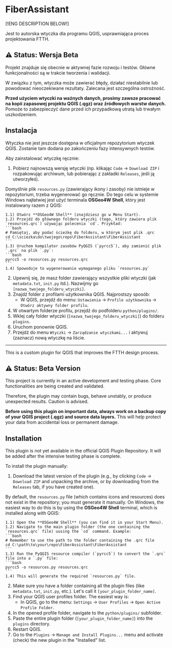 # FiberAssistant

[!ENG DESCRIPTION BELOW!]

Jest to autorska wtyczka dla programu QGIS, usprawniająca proces projektowania FTTH.

## :warning: Status: Wersja Beta

Projekt znajduje się obecnie w aktywnej fazie rozwoju i testów. Główne funkcjonalności są w trakcie tworzenia i walidacji.

W związku z tym, wtyczka może zawierać błędy, działać niestabilnie lub powodować nieoczekiwane rezultaty. Zalecana jest szczególna ostrożność.

**Przed użyciem wtyczki na ważnych danych, prosimy zawsze pracować na kopii zapasowej projektu QGIS (.qgz) oraz źródłowych warstw danych.** Pomoże to zabezpieczyć dane przed ich przypadkową utratą lub trwałym uszkodzeniem.

## Instalacja

Wtyczka nie jest jeszcze dostępna w oficjalnym repozytorium wtyczek QGIS. Zostanie tam dodana po zakończeniu fazy intensywnych testów.

Aby zainstalować wtyczkę ręcznie:

1.  Pobierz najnowszą wersję wtyczki (np. klikając `Code` -> `Download ZIP` i rozpakowując archiwum, lub pobierając z zakładki `Releases`, jeśli ją utworzyłeś).

Domyślnie plik `resources.py` (zawierający ikony i zasoby) nie istnieje w repozytorium, trzeba wygenerować go ręcznie. Do tego celu w systemie Windows najłatwiej jest użyć terminala **OSGeo4W Shell**, który jest instalowany razem z QGIS:

    1.1) Otwórz **OSGeo4W Shell** (znajdziesz go w Menu Start).
    1.2) Przejdź do głównego folderu wtyczki (tego, który zawiera plik `resources.qrc`) używając polecenia `cd`. Przykład:
    ```bash
    # Pamiętaj, aby podać ścieżkę do folderu, w którym jest plik .qrc
    cd C:\sciezka\do\twojego\repo\FiberAssistant\FiberAssistant
    ```
    1.3) Uruchom kompilator zasobów PyQGIS (`pyrcc5`), aby zamienić plik `.qrc` na plik `.py`:
    ```bash
    pyrcc5 -o resources.py resources.qrc
    ```
    1.4) Spowoduje to wygenerowanie wymaganego pliku `resources.py`

2.  Upewnij się, że masz folder zawierający wszystkie pliki wtyczki (jak `metadata.txt`, `init.py` itd.). Nazwijmy go `[nazwa_twojego_folderu_wtyczki]`.
3.  Znajdź folder z profilami użytkownika QGIS. Najprostszy sposób:
    - W QGIS, przejdź do menu: `Ustawienia` -> `Profile użytkownika` -> `Otwórz aktywny folder profilu`.
4.  W otwartym folderze profilu, przejdź do podfolderu `python/plugins/`.
5.  Wklej cały folder wtyczki (`[nazwa_twojego_folderu_wtyczki]`) do folderu `plugins`.
6.  Uruchom ponownie QGIS.
7.  Przejdź do menu `Wtyczki` -> `Zarządzanie wtyczkami...` i aktywuj (zaznacz) nową wtyczkę na liście.

---

This is a custom plugin for QGIS that improves the FTTH design process.

## :warning: Status: Beta Version

This project is currently in an active development and testing phase. Core functionalities are being created and validated.

Therefore, the plugin may contain bugs, behave unstably, or produce unexpected results. Caution is advised.

**Before using this plugin on important data, always work on a backup copy of your QGIS project (.qgz) and source data layers.** This will help protect your data from accidental loss or permanent damage.

## Installation

This plugin is not yet available in the official QGIS Plugin Repository. It will be added after the intensive testing phase is complete.

To install the plugin manually:

1.  Download the latest version of the plugin (e.g., by clicking `Code` -> `Download ZIP` and unpacking the archive, or by downloading from the `Releases` tab, if you have created one).

By default, the `resources.py` file (which contains icons and resources) does not exist in the repository; you must generate it manually. On Windows, the easiest way to do this is by using the **OSGeo4W Shell** terminal, which is installed along with QGIS:

    1.1) Open the **OSGeo4W Shell** (you can find it in your Start Menu).
    1.2) Navigate to the main plugin folder (the one containing the `resources.qrc` file) uusing the `cd` command. Example:
    ```bash
    # Remember to use the path to the folder containing the .qrc file
    cd C:\path\to\your\repo\FiberAssistant\FiberAssistant
    ```
    1.3) Run the PyQGIS resource compiler (`pyrcc5`) to convert the `.qrc` file into a `.py` file:
    ```bash
    pyrcc5 -o resources.py resources.qrc
    ```
    1.4) This will generate the required `resources.py` file.

2.  Make sure you have a folder containing all the plugin files (like `metadata.txt`, `init.py`, etc.). Let's call it `[your_plugin_folder_name]`.
3.  Find your QGIS user profiles folder. The easiest way is:
    - In QGIS, go to the menu: `Settings` -> `User Profiles` -> `Open Active Profile Folder`.
4.  In the opened profile folder, navigate to the `python/plugins/` subfolder.
5.  Paste the entire plugin folder (`[your_plugin_folder_name]`) into the `plugins` directory.
6.  Restart QGIS.
7.  Go to the `Plugins` -> `Manage and Install Plugins...` menu and activate (check) the new plugin in the "Installed" list.
